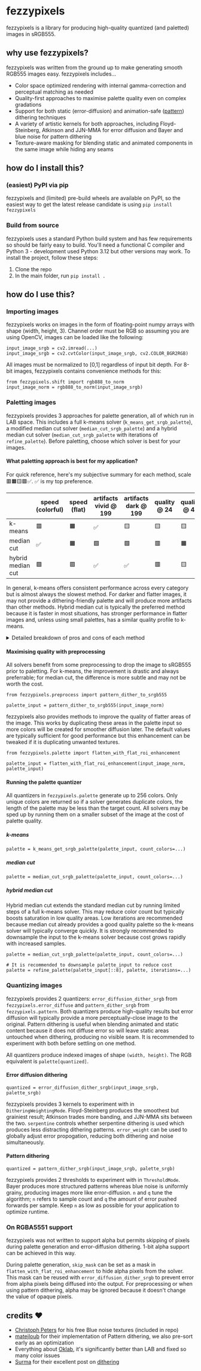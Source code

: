 ﻿# fezzypixels
fezzypixels is a library for producing high-quality quantized (and paletted) images in sRGB555.

## why use fezzypixels?
fezzypixels was written from the ground up to make generating smooth RGB555 images easy. fezzypixels includes...

 - Color space optimized rendering with internal gamma-correction and perceptual matching as needed
 - Quality-first approaches to maximise palette quality even on complex gradations
 - Support for both static (error-diffusion) and animation-safe ([pattern](https://patents.google.com/patent/US6606166B1)) dithering techniques
 - A variety of artistic kernels for both approaches, including Floyd-Steinberg, Atkinson and JJN-MMA for error diffusion and Bayer and blue noise for pattern dithering
 - Texture-aware masking for blending static and animated components in the same image while hiding any seams

## how do I install this?

### (easiest) PyPI via pip
fezzypixels and (limited) pre-build wheels are available on PyPI, so the easiest way to get the latest release candidate is using `pip install fezzypixels`

### Build from source
fezzypixels uses a standard Python build system and has few requirements so should be fairly easy to build. You'll need a functional C compiler and Python 3 - development used Python 3.12 but other versions may work. To install the project, follow these steps:

 1. Clone the repo
 2. In the main folder, run `pip install .`

## how do I use this?

### Importing images
fezzypixels works on images in the form of floating-point numpy arrays with shape (width, height, 3). Channel order must be RGB so assuming you are using OpenCV, images can be loaded like the following:
```
input_image_srgb = cv2.imread(...)
input_image_srgb = cv2.cvtColor(input_image_srgb, cv2.COLOR_BGR2RGB)
```
All images must be normalized to [0,1] regardless of input bit depth. For 8-bit images, fezzypixels contains convenience methods for this:
```
from fezzypixels.shift import rgb888_to_norm
input_image_norm = rgb888_to_norm(input_image_srgb)
```

### Paletting images
fezzypixels provides 3 approaches for palette generation, all of which run in LAB space. This includes a full k-means solver (`k_means_get_srgb_palette`), a modified median cut solver (`median_cut_srgb_palette`) and a hybrid median cut solver (`median_cut_srgb_palette` with iterations of 	`refine_palette`). Before paletting, choose which solver is best for your images.

#### What paletting approach is best for my application?
For quick reference, here's my subjective summary for each method, scale 🟥🟧🟨🟩✅. ✅ is my top preference.

||speed (colorful)|speed (flat)|artifacts vivid @ 199|artifacts dark @ 199|quality @ 24|quality @ 48|quality @ 96|quality @ 199
|--|--|--|--|--|--|--|--|--|
|k-means|🟥|🟧|✅|🟨|🟨|🟨|✅|✅
|median cut|✅|🟧|🟩|🟩|🟥|🟧|🟩|✅
|hybrid median cut|🟩|🟥|✅|✅|🟥|🟨|✅|✅

In general, k-means offers consistent performance across every category but is almost always the slowest method. For darker and flatter images, it may not provide a dithering-friendly palette and will produce more artifacts than other methods. Hybrid median cut is typically the preferred method because it is faster in most situations, has stronger performance in flatter images and, unless using small palettes, has a similar quality profile to k-means.

<details>
  <summary>Detailed breakdown of pros and cons of each method</summary>
  
  ##### k-means paletting
  ###### Pros
  - Generally finds optimal palette for an image, i.e., a palette that minimizes deltaE given the palette length restriction
  - Retains saturation even at lower color counts
  ###### Cons
  - Not sRGB555 aware so generates less colors in flat images which are very dark or very bright (LAB compression)
  - Requires sRGB555 preprocessing to generate dithering-friendly shades
  - Slower on systems with low core counts or slow cores
  ##### median cut with sRGB555 trick
  ###### Pros
  - Capable of filling palette to arbitrary amount of colors by quantizing during computation
  - Quality holds even without preprocessing
  - Much faster than k-means on colorful images
  - Much faster than k-means on systems with low core counts or slow cores
  - Much better gradations than k-means on flatter (and darker) images
  ###### Cons
  - Cost approaches k-means on flatter images (but generates more colors)
  - Saturation loss at lower color counts
  ##### hybrid median cut with low k-means iterations
  ###### Pros
  - Same as median cut
  - Optimality within distance of k-means on colorful images while retaining performance advantages of median cut
  - Less saturation loss at lower color counts compared to median cut
  ###### Cons
  - Mostly same as median cut
  - Expensive at higher pixel counts (downsampling recommended)
 </details>

#### Maximising quality with preprocessing
All solvers benefit from some preprocessing to drop the image to sRGB555 prior to paletting. For k-means, the improvement is drastic and always preferrable; for median cut, the difference is more subtle and may not be worth the cost.

```
from fezzypixels.preprocess import pattern_dither_to_srgb555

palette_input = pattern_dither_to_srgb555(input_image_norm)
```

fezzypixels also provides methods to improve the quality of flatter areas of the image. This works by duplicating these areas in the palette input so more colors will be created for smoother diffusion later. The default values are typically sufficient for good performance but this enhancement can be tweaked if it is duplicating unwanted textures.

```
from fezzypixels.palette import flatten_with_flat_roi_enhancement

palette_input = flatten_with_flat_roi_enhancement(input_image_norm, palette_input)
```

#### Running the palette quantizer
All quantizers in `fezzypixels.palette` generate up to 256 colors. Only unique colors are returned so if a solver generates duplicate colors, the length of the palette may be less than the target count. All solvers may be sped up by running them on a smaller subset of the image at the cost of palette quality.

##### k-means
`palette = k_means_get_srgb_palette(palette_input, count_colors=...)`

##### median cut
`palette = median_cut_srgb_palette(palette_input, count_colors=...)`

##### hybrid median cut
Hybrid median cut extends the standard median cut by running limited steps of a full k-means solver. This may reduce color count but typically boosts saturation in low quality areas. Low iterations are recommended because median cut already provides a good quality palette so the k-means solver will typically converge quickly. It is strongly recommended to downsample the input to the k-means solver because cost grows rapidly with increased samples.
```
palette = median_cut_srgb_palette(palette_input, count_colors=...)

# It is recommended to downsample palette_input to reduce cost
palette = refine_palette(palette_input[::8], palette, iterations=...)
```

### Quantizing images
fezzypixels provides 2 quantizers: `error_diffusion_dither_srgb` from `fezzypixels.error_diffuse` and `pattern_dither_srgb` from `fezzypixels.pattern`. Both quantizers produce high-quality results but error diffusion will typically provide a more perceptually-close image to the original. Pattern dithering is useful when blending animated and static content because it does not diffuse error so will leave static areas untouched when dithering, producing no visible seam. It is recommended to experiment with both before settling on one method.

All quantizers produce indexed images of shape `(width, height)`. The RGB equivalent is `palette[quantized]`.

#### Error diffusion dithering
`quantized = error_diffusion_dither_srgb(input_image_srgb, palette_srgb)`

fezzypixels provides 3 kernels to experiment with in `DitheringWeightingMode`. Floyd-Steinberg produces the smoothest but grainiest result; Atkinson trades more banding, and JJN-MMA sits between the two. `serpentine` controls whether serpentine dithering is used which produces less distracting dithering patterns. `error_weight` can be used to globally adjust error propogation, reducing both dithering and noise simultaneously.

#### Pattern dithering
`quantized = pattern_dither_srgb(input_image_srgb, palette_srgb)`

fezzypixels provides 2 thresholds to experiment with in `ThresholdMode`. Bayer produces more structured patterns whereas blue noise is uniformly grainy, producing images more like error-diffusion. `n` and `q` tune the algorithm; `n` refers to sample count and `q` the amount of error pushed forwards per sample. Keep `n` as low as possible for your application to optimize runtime.

### On RGBA5551 support
fezzypixels was not written to support alpha but permits skipping of pixels during palette generation and error-diffusion dithering. 1-bit alpha support can be achieved in this way.

During palette generation, `skip_mask` can be set as a mask in `flatten_with_flat_roi_enhancement` to hide alpha pixels from the solver. This mask can be reused with `error_diffusion_dither_srgb` to prevent error from alpha pixels being diffused into the output. For preprocessing or when using pattern dithering, alpha may be ignored because it doesn't change the value of opaque pixels.

## credits ❤️
- [Christoph Peters](https://momentsingraphics.de/BlueNoise.html) for his free Blue noise textures (included in repo)
- [matejloub](https://www.shadertoy.com/view/dlcGzN) for their implementation of Pattern dithering, we also pre-sort early as an optimization
- Everything about [Oklab](https://bottosson.github.io/posts/oklab/), it's significantly better than LAB and fixed so many color issues
- [Surma](https://surma.dev/) for their excellent post on [dithering](https://surma.dev/things/ditherpunk/)